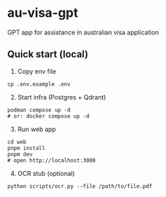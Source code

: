 # au-visa-gpt
GPT app for assistance in australian visa application

## Quick start (local)

1. Copy env file
```
cp .env.example .env
```

2. Start infra (Postgres + Qdrant)
```
podman compose up -d
# or: docker compose up -d
```

3. Run web app
```
cd web
pnpm install
pnpm dev
# open http://localhost:3000
```

4. OCR stub (optional)
```
python scripts/ocr.py --file /path/to/file.pdf
```
